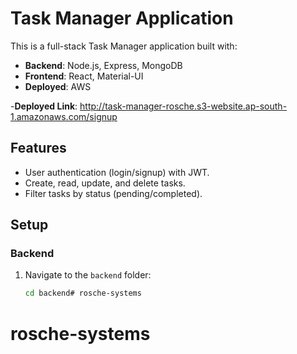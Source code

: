 # Task Manager Application

This is a full-stack Task Manager application built with:
- **Backend**: Node.js, Express, MongoDB
- **Frontend**: React, Material-UI
- **Deployed**: AWS

-**Deployed Link**: http://task-manager-rosche.s3-website.ap-south-1.amazonaws.com/signup

## Features
- User authentication (login/signup) with JWT.
- Create, read, update, and delete tasks.
- Filter tasks by status (pending/completed).

## Setup

### Backend
1. Navigate to the `backend` folder:
   ```bash
   cd backend# rosche-systems
# rosche-systems

